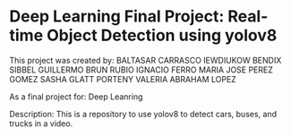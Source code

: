 # Deep Learning Final Project:  Real-time Object Detection using yolov8

This project was created by: 
BALTASAR CARRASCO IEWDIUKOW
BENDIX SIBBEL
GUILLERMO BRUN RUBIO
IGNACIO FERRO
MARIA JOSE PEREZ GOMEZ
SASHA GLATT PORTENY
VALERIA ABRAHAM LOPEZ

As a final project for: Deep Leanring 

Description: This is a repository to use yolov8 to detect cars, buses, and trucks in a video.
